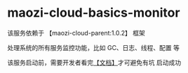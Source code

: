 # maozi-cloud-basics-monitor

该服务依赖于 【maozi-cloud-parent:1.0.2】 框架

处理系统的所有服务监控功能，比如 GC、日志、线程、配置 等

该服务启动前，需要开发者看完[【文档】](https://www.yuque.com/pengjinlong/maozi-cloud-parent)才可避免有坑 启动成功
